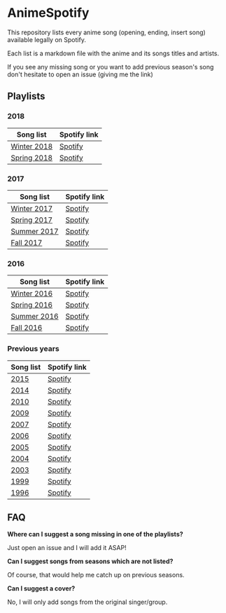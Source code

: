 # AnimeSpotify

This repository lists every anime song (opening, ending, insert song) available legally on Spotify. 

Each list is a markdown file with the anime and its songs titles and artists.

If you see any missing song or you want to add previous season's song don't hesitate to open an issue (giving me the link)

## Playlists

### 2018
| Song list  | Spotify link |
| ---------- | ------------ |
| [Winter 2018](2018/01-winter-2018.md) | [Spotify](https://sptfy.com/1702) |
| [Spring 2018](2018/02-spring-2018.md) | [Spotify](https://sptfy.com/1703) |

### 2017
| Song list  | Spotify link |
| ---------- | ------------ |
| [Winter 2017](2017/01-winter-2017.md) | [Spotify](https://sptfy.com/1X1M) | 
| [Spring 2017](2017/02-spring-2017.md) | [Spotify](https://sptfy.com/1x0T) | 
| [Summer 2017](2017/03-summer-2017.md) | [Spotify](https://sptfy.com/1700) | 
| [Fall 2017](2017/04-fall-2017.md) | [Spotify](https://sptfy.com/1701) | 

### 2016

| Song list  | Spotify link |
| ---------- | ------------ |
| [Winter 2016](2016/01-winter-2016.md)  | [Spotify](https://open.spotify.com/user/fz230568w0ccmom2dg3zvxq1h/playlist/5BitUwdvLSUkao8ebAccer?si=-9Z_7J6gSd2umTeC4oVE1g) |
| [Spring 2016](2016/02-spring-2016.md)  | [Spotify](https://open.spotify.com/user/fz230568w0ccmom2dg3zvxq1h/playlist/0f3DlkFQ3xYT6gf1sQnMH0?si=sqly1d9xQL22BtSW0QNQfA) |
| [Summer 2016](2016/03-summer-2016.md)  | [Spotify](https://sptfy.com/1x0q) |
| [Fall 2016](2016/04-fall-2016.md) | [Spotify](https://sptfy.com/2n2F) |

### Previous years

| Song list  | Spotify link |
| ---------- | ------------ |
| [2015](2015/2015.md)  | [Spotify](https://open.spotify.com/user/fz230568w0ccmom2dg3zvxq1h/playlist/6P8tZuYo14YFOIDBEF1cgC?si=cD-kMPExRDyO4gKy3f-X9w) |
| [2014](2014/2014.md)  | [Spotify](https://sptfy.com/174O) |
| [2010](2010/2010.md)  | [Spotify](https://open.spotify.com/user/fz230568w0ccmom2dg3zvxq1h/playlist/3lWKoqSb4yyj6xYeDoyAUn?si=PQxVvgDDTKazaWyLArcmxQ) |
| [2009](2009/2009.md)  | [Spotify](https://open.spotify.com/user/fz230568w0ccmom2dg3zvxq1h/playlist/5AKRPdH6o47d268v7KAlAO?si=NE1hKcczTmuptSpHcFbIaw) |
| [2007](2007/2007.md)  | [Spotify](https://open.spotify.com/user/fz230568w0ccmom2dg3zvxq1h/playlist/40NmtYQuqz21GlFOCBGnhR?si=ESAvRfjGTwuYCL-TreR1Cg) |
| [2006](2006/2006.md)  | [Spotify](https://sptfy.com/174N) |
| [2005](2005/2005.md)  | [Spotify](https://sptfy.com/174M) |
| [2004](2004/2004.md)  | [Spotify](https://open.spotify.com/user/fz230568w0ccmom2dg3zvxq1h/playlist/1IgTDKX3WqZFJavret9PRD?si=omQ5Csp9Sj6ZrQEAFMvIjA) |
| [2003](2003/2003.md)  | [Spotify](https://open.spotify.com/user/fz230568w0ccmom2dg3zvxq1h/playlist/4CJB7bfYw6EpeY8F5yJvPI?si=c8nXnOU8S1qy3je-qlAbVQ) |
| [1999](1999/1999.md)  | [Spotify](https://open.spotify.com/user/fz230568w0ccmom2dg3zvxq1h/playlist/3wwteFRGNiBEDYYgKLZdQC?si=Nwdv6SYoTWS1tsEDlbe5uw) |
| [1996](1996/1996.md)  | [Spotify](https://open.spotify.com/user/fz230568w0ccmom2dg3zvxq1h/playlist/43FpZxAFWLRryrq6ACnu7d?si=1gjWHCqYQvGLUdmvy5n_hQ) |


## FAQ 

**Where can I suggest a song missing in one of the playlists?**

Just open an issue and I will add it ASAP!

**Can I suggest songs from seasons which are not listed?**

Of course, that would help me catch up on previous seasons.

**Can I suggest a cover?**

No, I will only add songs from the original singer/group.